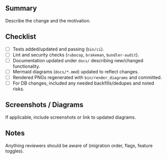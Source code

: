 ## Summary

Describe the change and the motivation.

## Checklist

- [ ] Tests added/updated and passing (`bin/ci`).
- [ ] Lint and security checks (`rubocop`, `brakeman`, `bundler-audit`).
- [ ] Documentation updated under `docs/` describing new/changed functionality.
- [ ] Mermaid diagrams (`docs/*.mmd`) updated to reflect changes.
- [ ] Rendered PNGs regenerated with `bin/render_diagrams` and committed.
- [ ] For DB changes, included any needed backfills/dedupes and noted risks.

## Screenshots / Diagrams

If applicable, include screenshots or link to updated diagrams.

## Notes

Anything reviewers should be aware of (migration order, flags, feature toggles).

